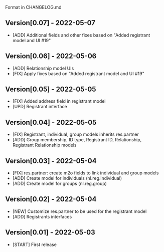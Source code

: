 Format in CHANGELOG.md

## Version[0.07] - 2022-05-07
- [ADD] Additional fields and other fixes based on "Added registrant model and UI #19"

## Version[0.06] - 2022-05-06
- [ADD] Relationship model UIs
- [FIX] Apply fixes based on "Added registrant model and UI #19"

## Version[0.05] - 2022-05-05
- [FIX] Added address field in registrant model
- [UPD] Registrant interface

## Version[0.04] - 2022-05-05
- [FIX] Registrant, individual, group models inherits res.partner
- [ADD] Group membership, ID type, Registrant ID, Relationship, Registrant Relationship models

## Version[0.03] - 2022-05-04
- [FIX] res.partner: create m2o fields to link individual and group models
- [ADD] Create model for individuals (nl.reg.individual)
- [ADD] Create model for groups (nl.reg.group)

## Version[0.02] - 2022-05-04

- [NEW] Customize res.partner to be used for the registrant model
- [ADD] Registrants interfaces

## Version[0.01] - 2022-05-03

- [START] First release

